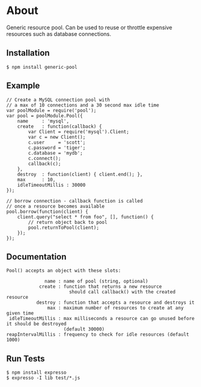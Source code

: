 
# About

  Generic resource pool.  Can be used to reuse or throttle expensive resources such as
  database connections.

## Installation

    $ npm install generic-pool

## Example

    // Create a MySQL connection pool with
    // a max of 10 connections and a 30 second max idle time
    var poolModule = require('pool');
    var pool = poolModule.Pool({
        name     : 'mysql',
        create   : function(callback) {
            var Client = require('mysql').Client;
            var c = new Client();
            c.user     = 'scott';
            c.password = 'tiger';
            c.database = 'mydb';
            c.connect();
            callback(c);
        },
        destroy  : function(client) { client.end(); },
        max      : 10,
        idleTimeoutMillis : 30000
    });

    // borrow connection - callback function is called
    // once a resource becomes available
    pool.borrow(function(client) {
        client.query("select * from foo", [], function() {
            // return object back to pool
            pool.returnToPool(client);
        });
    });


## Documentation

    Pool() accepts an object with these slots:

                  name : name of pool (string, optional)
                create : function that returns a new resource
                           should call callback() with the created resource
               destroy : function that accepts a resource and destroys it
                   max : maximum number of resources to create at any given time
     idleTimeoutMillis : max milliseconds a resource can go unused before it should be destroyed
                         (default 30000)
    reapIntervalMillis : frequency to check for idle resources (default 1000)


## Run Tests

    $ npm install expresso
    $ expresso -I lib test/*.js


